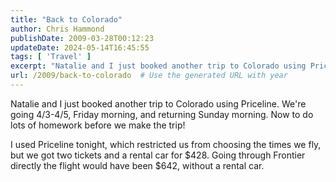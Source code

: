 ```yaml
---
title: "Back to Colorado"
author: Chris Hammond
publishDate: 2009-03-28T00:12:23
updateDate: 2024-05-14T16:45:55
tags: [ 'Travel' ]
excerpt: "Natalie and I just booked another trip to Colorado using Priceline. We&#39;re going 4/3-4/5, Friday morning, and returning Sunday morning. Now to do lots of homework before we make the trip!  I used Priceline tonight, which restricted us from choosing the times we fly, but we got two tickets and a rental car for $428. Going through Frontier directly the flight would have been $642, without a rental car. "
url: /2009/back-to-colorado  # Use the generated URL with year
---
```

<p>Natalie and I just booked another trip to Colorado using Priceline. We&#39;re going 4/3-4/5, Friday morning, and returning Sunday morning. Now to do lots of homework before we make the trip!</p>  <p>I used Priceline tonight, which restricted us from choosing the times we fly, but we got two tickets and a rental car for $428. Going through Frontier directly the flight would have been $642, without a rental car.</p> 
